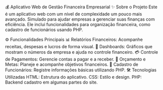 💰 Aplicativo Web de Gestão Financeira Empresarial
✨ Sobre o Projeto
Este é um aplicativo web com um nível de complexidade um pouco mais avançado. Simulado para ajudar empresas a gerenciar suas finanças com eficiência. Ele inclui funcionalidades para organização financeira, como cadastro de funcionários usando PHP.

⚙️ Funcionalidades Principais
📊 Relatórios Financeiros: Acompanhe receitas, despesas e lucros de forma visual.
🚀 Dashboards: Gráficos que mostram o números da empresa e ajuda no controle financeiro.
💳 Controle de Pagamentos: Gerencie contas a pagar e a receber.
📅 Orçamento e Metas: Planeje e acompanhe objetivos financeiros.
👥 Cadastro de Funcionários: Registre informações básicas utilizando PHP.
🛠️ Tecnologias Utilizadas
HTML: Estrutura do aplicativo.
CSS: Estilo e design.
PHP: Backend cadastro em algumas partes do site.
